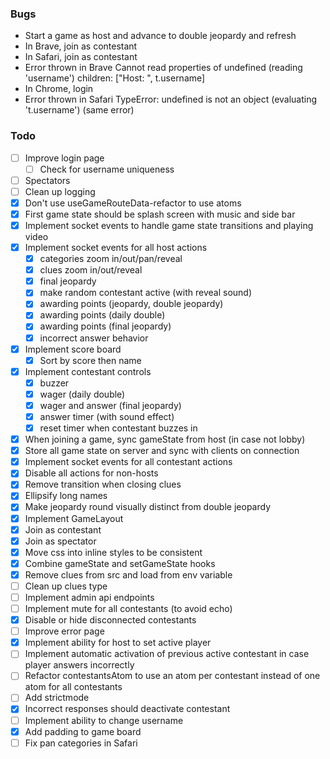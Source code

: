 ### Bugs

- Start a game as host and advance to double jeopardy and refresh
- In Brave, join as contestant
- In Safari, join as contestant
- Error thrown in Brave
  Cannot read properties of undefined (reading 'username')
  children: ["Host: ", t.username]
- In Chrome, login
- Error thrown in Safari
  TypeError: undefined is not an object (evaluating 't.username')
  (same error)

### Todo

- [ ] Improve login page
  + [ ] Check for username uniqueness
- [ ] Spectators
- [ ] Clean up logging
- [x] Don't use useGameRouteData-refactor to use atoms
- [x] First game state should be splash screen with music and side bar
- [x] Implement socket events to handle game state transitions and playing video
- [x] Implement socket events for all host actions
  + [x] categories zoom in/out/pan/reveal
  + [x] clues zoom in/out/reveal
  + [x] final jeopardy
  + [x] make random contestant active (with reveal sound)
  + [x] awarding points (jeopardy, double jeopardy)
  + [x] awarding points (daily double)
  + [x] awarding points (final jeopardy)
  + [x] incorrect answer behavior
- [x] Implement score board
  + [x] Sort by score then name
- [x] Implement contestant controls
  + [x] buzzer
  + [x] wager (daily double)
  + [x] wager and answer (final jeopardy)
  + [x] answer timer (with sound effect)
  + [x] reset timer when contestant buzzes in
- [x] When joining a game, sync gameState from host (in case not lobby)
- [x] Store all game state on server and sync with clients on connection
- [x] Implement socket events for all contestant actions
- [x] Disable all actions for non-hosts
- [x] Remove transition when closing clues
- [x] Ellipsify long names
- [x] Make jeopardy round visually distinct from double jeopardy
- [x] Implement GameLayout
- [x] Join as contestant 
- [x] Join as spectator
- [x] Move css into inline styles to be consistent
- [x] Combine gameState and setGameState hooks
- [x] Remove clues from src and load from env variable
- [ ] Clean up clues type
- [ ] Implement admin api endpoints
- [ ] Implement mute for all contestants (to avoid echo)
- [x] Disable or hide disconnected contestants
- [ ] Improve error page
- [x] Implement ability for host to set active player
- [ ] Implement automatic activation of previous active contestant in case player answers incorrectly
- [ ] Refactor contestantsAtom to use an atom per contestant instead of one atom for all contestants
- [ ] Add strictmode
- [x] Incorrect responses should deactivate contestant
- [ ] Implement ability to change username
- [x] Add padding to game board
- [ ] Fix pan categories in Safari
